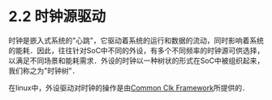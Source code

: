 # 2.2 时钟源驱动
时钟是嵌入式系统的"心跳"，它驱动着系统的运行和数据的流动，同时影响着系统的能耗．因此，往往针对SoC中不同的外设，有多个不同频率的时钟源可供选择，以满足不同场景和能耗需求．外设的时钟以一种树状的形式在SoC中被组织起来，我们称之为"时钟树"．

在linux中，外设驱动对时钟的操作是由[Common Clk Framework](https://docs.kernel.org/driver-api/clk.html)所提供的．